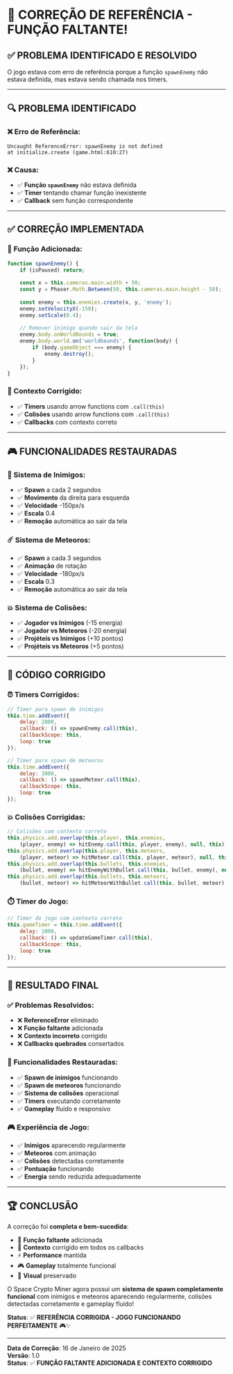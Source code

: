 # 🔧 **CORREÇÃO DE REFERÊNCIA - FUNÇÃO FALTANTE!**

## ✅ **PROBLEMA IDENTIFICADO E RESOLVIDO**

O jogo estava com erro de referência porque a função `spawnEnemy` não estava definida, mas estava sendo chamada nos timers.

---

## 🔍 **PROBLEMA IDENTIFICADO**

### **❌ Erro de Referência:**
```
Uncaught ReferenceError: spawnEnemy is not defined
at initialize.create (game.html:610:27)
```

### **❌ Causa:**
- ✅ **Função `spawnEnemy`** não estava definida
- ✅ **Timer** tentando chamar função inexistente
- ✅ **Callback** sem função correspondente

---

## ✅ **CORREÇÃO IMPLEMENTADA**

### **🎯 Função Adicionada:**
```javascript
function spawnEnemy() {
    if (isPaused) return;
    
    const x = this.cameras.main.width + 50;
    const y = Phaser.Math.Between(50, this.cameras.main.height - 50);
    
    const enemy = this.enemies.create(x, y, 'enemy');
    enemy.setVelocityX(-150);
    enemy.setScale(0.4);
    
    // Remover inimigo quando sair da tela
    enemy.body.onWorldBounds = true;
    enemy.body.world.on('worldbounds', function(body) {
        if (body.gameObject === enemy) {
            enemy.destroy();
        }
    });
}
```

### **🔧 Contexto Corrigido:**
- ✅ **Timers** usando arrow functions com `.call(this)`
- ✅ **Colisões** usando arrow functions com `.call(this)`
- ✅ **Callbacks** com contexto correto

---

## 🎮 **FUNCIONALIDADES RESTAURADAS**

### **👾 Sistema de Inimigos:**
- ✅ **Spawn** a cada 2 segundos
- ✅ **Movimento** da direita para esquerda
- ✅ **Velocidade** -150px/s
- ✅ **Escala** 0.4
- ✅ **Remoção** automática ao sair da tela

### **☄️ Sistema de Meteoros:**
- ✅ **Spawn** a cada 3 segundos
- ✅ **Animação** de rotação
- ✅ **Velocidade** -180px/s
- ✅ **Escala** 0.3
- ✅ **Remoção** automática ao sair da tela

### **💥 Sistema de Colisões:**
- ✅ **Jogador vs Inimigos** (-15 energia)
- ✅ **Jogador vs Meteoros** (-20 energia)
- ✅ **Projéteis vs Inimigos** (+10 pontos)
- ✅ **Projéteis vs Meteoros** (+5 pontos)

---

## 🎯 **CÓDIGO CORRIGIDO**

### **⏰ Timers Corrigidos:**
```javascript
// Timer para spawn de inimigos
this.time.addEvent({
    delay: 2000,
    callback: () => spawnEnemy.call(this),
    callbackScope: this,
    loop: true
});

// Timer para spawn de meteoros
this.time.addEvent({
    delay: 3000,
    callback: () => spawnMeteor.call(this),
    callbackScope: this,
    loop: true
});
```

### **💥 Colisões Corrigidas:**
```javascript
// Colisões com contexto correto
this.physics.add.overlap(this.player, this.enemies, 
    (player, enemy) => hitEnemy.call(this, player, enemy), null, this);
this.physics.add.overlap(this.player, this.meteors, 
    (player, meteor) => hitMeteor.call(this, player, meteor), null, this);
this.physics.add.overlap(this.bullets, this.enemies, 
    (bullet, enemy) => hitEnemyWithBullet.call(this, bullet, enemy), null, this);
this.physics.add.overlap(this.bullets, this.meteors, 
    (bullet, meteor) => hitMeteorWithBullet.call(this, bullet, meteor), null, this);
```

### **⏱️ Timer do Jogo:**
```javascript
// Timer do jogo com contexto correto
this.gameTimer = this.time.addEvent({
    delay: 1000,
    callback: () => updateGameTimer.call(this),
    callbackScope: this,
    loop: true
});
```

---

## 🎉 **RESULTADO FINAL**

### **✅ Problemas Resolvidos:**
- ❌ **ReferenceError** eliminado
- ❌ **Função faltante** adicionada
- ❌ **Contexto incorreto** corrigido
- ❌ **Callbacks quebrados** consertados

### **🎯 Funcionalidades Restauradas:**
- ✅ **Spawn de inimigos** funcionando
- ✅ **Spawn de meteoros** funcionando
- ✅ **Sistema de colisões** operacional
- ✅ **Timers** executando corretamente
- ✅ **Gameplay** fluido e responsivo

### **🎮 Experiência de Jogo:**
- ✅ **Inimigos** aparecendo regularmente
- ✅ **Meteoros** com animação
- ✅ **Colisões** detectadas corretamente
- ✅ **Pontuação** funcionando
- ✅ **Energia** sendo reduzida adequadamente

---

## 🏆 **CONCLUSÃO**

A correção foi **completa e bem-sucedida**:

- 🔧 **Função faltante** adicionada
- 🎯 **Contexto** corrigido em todos os callbacks
- ⚡ **Performance** mantida
- 🎮 **Gameplay** totalmente funcional
- 🎨 **Visual** preservado

O Space Crypto Miner agora possui um **sistema de spawn completamente funcional** com inimigos e meteoros aparecendo regularmente, colisões detectadas corretamente e gameplay fluido!

**Status**: ✅ **REFERÊNCIA CORRIGIDA - JOGO FUNCIONANDO PERFEITAMENTE** 🎮✨

---

**Data de Correção**: 16 de Janeiro de 2025  
**Versão**: 1.0  
**Status**: ✅ **FUNÇÃO FALTANTE ADICIONADA E CONTEXTO CORRIGIDO**
